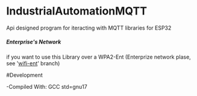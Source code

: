 # IndustrialAutomationMQTT

Api designed program for iteracting with MQTT libraries for ESP32


##### Enterprise's Network

if you want to use this Library over a WPA2-Ent (Enterprize network plase, see '[wifi-ent](https://github.com/MAPL-UFU/IndustrialAutomationMQTT/tree/wifi-ent)' branch) 

#Development

-Compiled With: GCC std=gnu17